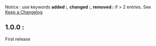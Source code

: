 Notice : use keywords **added :**, **changed :**, **removed :** if > 2 entries. 
See [Keep a Changelog](https://keepachangelog.com/en/1.1.0/)

## 1.0.0 :
First release